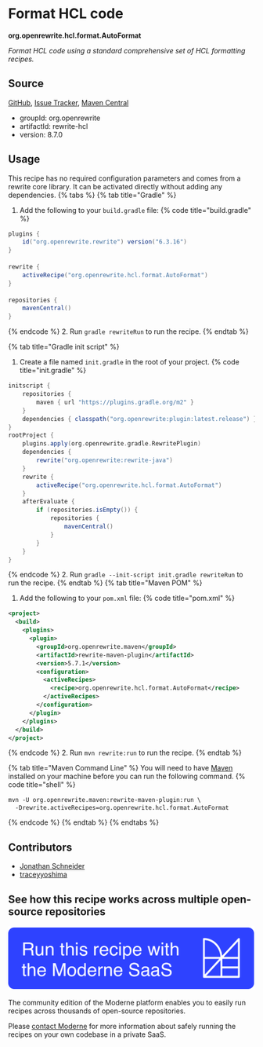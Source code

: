# Format HCL code

**org.openrewrite.hcl.format.AutoFormat**

_Format HCL code using a standard comprehensive set of HCL formatting recipes._

## Source

[GitHub](https://github.com/openrewrite/rewrite/blob/main/rewrite-hcl/src/main/java/org/openrewrite/hcl/format/AutoFormat.java), [Issue Tracker](https://github.com/openrewrite/rewrite/issues), [Maven Central](https://central.sonatype.com/artifact/org.openrewrite/rewrite-hcl/8.7.0/jar)

* groupId: org.openrewrite
* artifactId: rewrite-hcl
* version: 8.7.0


## Usage

This recipe has no required configuration parameters and comes from a rewrite core library. It can be activated directly without adding any dependencies.
{% tabs %}
{% tab title="Gradle" %}
1. Add the following to your `build.gradle` file:
{% code title="build.gradle" %}
```groovy
plugins {
    id("org.openrewrite.rewrite") version("6.3.16")
}

rewrite {
    activeRecipe("org.openrewrite.hcl.format.AutoFormat")
}

repositories {
    mavenCentral()
}

```
{% endcode %}
2. Run `gradle rewriteRun` to run the recipe.
{% endtab %}

{% tab title="Gradle init script" %}
1. Create a file named `init.gradle` in the root of your project.
{% code title="init.gradle" %}
```groovy
initscript {
    repositories {
        maven { url "https://plugins.gradle.org/m2" }
    }
    dependencies { classpath("org.openrewrite:plugin:latest.release") }
}
rootProject {
    plugins.apply(org.openrewrite.gradle.RewritePlugin)
    dependencies {
        rewrite("org.openrewrite:rewrite-java")
    }
    rewrite {
        activeRecipe("org.openrewrite.hcl.format.AutoFormat")
    }
    afterEvaluate {
        if (repositories.isEmpty()) {
            repositories {
                mavenCentral()
            }
        }
    }
}
```
{% endcode %}
2. Run `gradle --init-script init.gradle rewriteRun` to run the recipe.
{% endtab %}
{% tab title="Maven POM" %}
1. Add the following to your `pom.xml` file:
{% code title="pom.xml" %}
```xml
<project>
  <build>
    <plugins>
      <plugin>
        <groupId>org.openrewrite.maven</groupId>
        <artifactId>rewrite-maven-plugin</artifactId>
        <version>5.7.1</version>
        <configuration>
          <activeRecipes>
            <recipe>org.openrewrite.hcl.format.AutoFormat</recipe>
          </activeRecipes>
        </configuration>
      </plugin>
    </plugins>
  </build>
</project>
```
{% endcode %}
2. Run `mvn rewrite:run` to run the recipe.
{% endtab %}

{% tab title="Maven Command Line" %}
You will need to have [Maven](https://maven.apache.org/download.cgi) installed on your machine before you can run the following command.
{% code title="shell" %}
```shell
mvn -U org.openrewrite.maven:rewrite-maven-plugin:run \
  -Drewrite.activeRecipes=org.openrewrite.hcl.format.AutoFormat
```
{% endcode %}
{% endtab %}
{% endtabs %}

## Contributors
* [Jonathan Schneider](mailto:jkschneider@gmail.com)
* [traceyyoshima](mailto:tracey.yoshima@gmail.com)


## See how this recipe works across multiple open-source repositories

[![Moderne Link Image](/.gitbook/assets/ModerneRecipeButton.png)](https://app.moderne.io/recipes/org.openrewrite.hcl.format.AutoFormat)

The community edition of the Moderne platform enables you to easily run recipes across thousands of open-source repositories.

Please [contact Moderne](https://moderne.io/product) for more information about safely running the recipes on your own codebase in a private SaaS.
